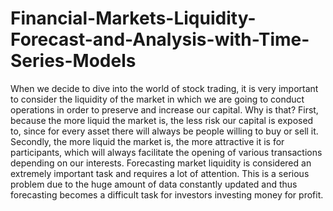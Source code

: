 # Financial-Markets-Liquidity-Forecast-and-Analysis-with-Time-Series-Models
When we decide to dive into the world of stock trading, it is very important to consider the liquidity of the market in which we are going to conduct operations in order to preserve and increase our capital. Why is that? First, because the more liquid the market is, the less risk our capital is exposed to, since for every asset there will always be people willing to buy or sell it. Secondly, the more liquid the market is, the more attractive it is for participants, which will always facilitate the opening of various transactions depending on our interests. Forecasting market liquidity is considered an extremely important task and requires a lot of attention. This is a serious problem due to the huge amount of data constantly updated and thus forecasting becomes a difficult task for investors investing money for profit.
